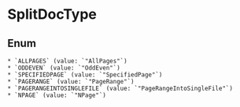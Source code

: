 # SplitDocType

## Enum

    * `ALLPAGES` (value: `"AllPages"`)
    * `ODDEVEN` (value: `"OddEven"`)
    * `SPECIFIEDPAGE` (value: `"SpecifiedPage"`)
    * `PAGERANGE` (value: `"PageRange"`)
    * `PAGERANGEINTOSINGLEFILE` (value: `"PageRangeIntoSingleFile"`)
    * `NPAGE` (value: `"NPage"`)
